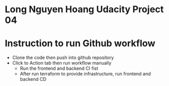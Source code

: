 # Long Nguyen Hoang Udacity Project 04
# Instruction to run Github workflow

- Clone the code then push into github repository
- Click to Action tab then run workflow manually
   + Run the frontend and backend CI fist
   + After run terraform to provide infrastructure, run frontend and backend CD